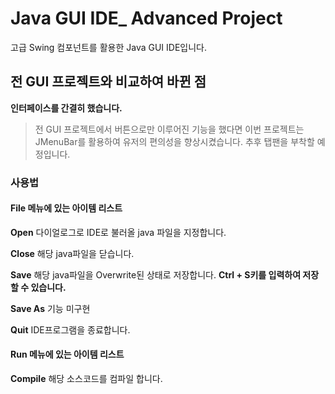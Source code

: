 # Java GUI IDE_ Advanced Project
고급 Swing 컴포넌트를 활용한 Java GUI IDE입니다.

## 전 GUI 프로젝트와 비교하여 바뀐 점

**인터페이스를 간결히 했습니다.**
>전 GUI 프로젝트에서 버튼으로만 이루어진 기능을 했다면 이번 프로젝트는 JMenuBar를 활용하여 유저의 편의성을 향상시켰습니다. 추후 탭팬을 부착할 예정입니다.

### 사용법

#### File 메뉴에 있는 아이템 리스트
**Open**
다이얼로그로 IDE로 불러올 java 파일을 지정합니다.

**Close**
해당 java파일을 닫습니다.

**Save**
해당 java파일을 Overwrite된 상태로 저장합니다. __Ctrl + S키를 입력하여 저장할 수 있습니다.__

**Save As**
기능 미구현

**Quit**
IDE프로그램을 종료합니다.

#### Run 메뉴에 있는 아이템 리스트
**Compile**
해당 소스코드를 컴파일 합니다.
